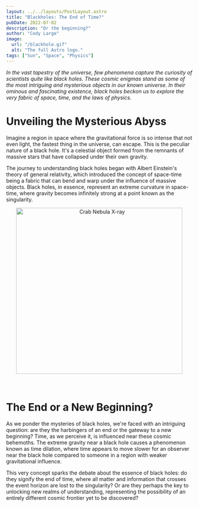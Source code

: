 ```yaml
---
layout: ../../layouts/PostLayout.astro
title: "Blackholes: The End of Time?"
pubDate: 2022-07-02
description: "Or the beginning?"
author: "Cody Large"
image:
  url: "/blackhole.gif"
  alt: "The full Astro logo."
tags: ["Sun", "Space", "Physics"]
---
```


_In the vast tapestry of the universe, few phenomena capture the curiosity of scientists quite like black holes. These cosmic enigmas stand as some of the most intriguing and mysterious objects in our known universe. In their ominous and fascinating existence, black holes beckon us to explore the very fabric of space, time, and the laws of physics._

# Unveiling the Mysterious Abyss

Imagine a region in space where the gravitational force is so intense that not even light, the fastest thing in the universe, can escape. This is the peculiar nature of a black hole. It's a celestial object formed from the remnants of massive stars that have collapsed under their own gravity.

The journey to understanding black holes began with Albert Einstein's theory of general relativity, which introduced the concept of space-time being a fabric that can bend and warp under the influence of massive objects. Black holes, in essence, represent an extreme curvature in space-time, where gravity becomes infinitely strong at a point known as the singularity.

<div style="text-align:center">
<img src="/blackhole-curvature.jpeg" alt="Crab Nebula X-ray" width="450px">
<br><br><br>
</div>

# The End or a New Beginning?

As we ponder the mysteries of black holes, we're faced with an intriguing question: are they the harbingers of an end or the gateway to a new beginning? Time, as we perceive it, is influenced near these cosmic behemoths. The extreme gravity near a black hole causes a phenomenon known as time dilation, where time appears to move slower for an observer near the black hole compared to someone in a region with weaker gravitational influence.

This very concept sparks the debate about the essence of black holes: do they signify the end of time, where all matter and information that crosses the event horizon are lost to the singularity? Or are they perhaps the key to unlocking new realms of understanding, representing the possibility of an entirely different cosmic frontier yet to be discovered?
